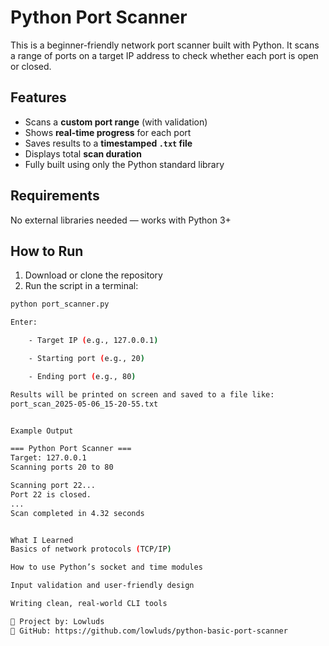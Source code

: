 # Python Port Scanner

This is a beginner-friendly network port scanner built with Python. It scans a range of ports on a target IP address to check whether each port is open or closed.

## Features

- Scans a **custom port range** (with validation)
- Shows **real-time progress** for each port
- Saves results to a **timestamped `.txt` file**
- Displays total **scan duration**
- Fully built using only the Python standard library

## Requirements

No external libraries needed — works with Python 3+

## How to Run

1. Download or clone the repository
2. Run the script in a terminal:

```bash
python port_scanner.py

Enter:

    - Target IP (e.g., 127.0.0.1)

    - Starting port (e.g., 20)

    - Ending port (e.g., 80)

Results will be printed on screen and saved to a file like:
port_scan_2025-05-06_15-20-55.txt


Example Output

=== Python Port Scanner ===
Target: 127.0.0.1
Scanning ports 20 to 80

Scanning port 22...
Port 22 is closed.
...
Scan completed in 4.32 seconds


What I Learned
Basics of network protocols (TCP/IP)

How to use Python’s socket and time modules

Input validation and user-friendly design

Writing clean, real-world CLI tools

📁 Project by: Lowluds 
🔗 GitHub: https://github.com/lowluds/python-basic-port-scanner